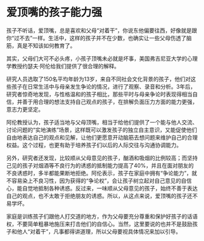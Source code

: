 # 爱顶嘴的孩子能力强

孩子不听话，爱顶嘴，总是喜欢和父母“对着干”，你说东他偏要往西，好像就是跟你“过不去”一样。生活中，这样的孩子并不在少数，也确实让一些父母伤透了脑筋，真是不知该如何教育了。

其实，父母们大可不必头疼，小孩子顶嘴未必就是坏事，美国弗吉尼亚大学的心理学教授约瑟夫·阿伦给我们提供了很合理的解释。

研究人员选取了150名平均年龄为13岁，来自不同社会文化背景的孩子，他们对这些孩子在日常生活中与母亲发生争论的情况，进行了观察、录音和分析。3年后，研究者惊奇地发现，与性格温和的孩子相比，那些平时与母亲争论时表现得相当自信，并善于用合理的想法支持自己观点的孩子，在排解负面压力方面的能力更强，意志力更坚定。

阿伦教授认为，孩子适当地与父母顶嘴，相当于给他们提供了一个能与他人交流、讨论问题的“实地演练”场景，这样既可以激发孩子的独立自主意识，又能促使他们自由地表达自己的观点和见解，让他们更愿意开动脑筋去想问题来维护自己的合理权益。这个过程，也更有助于培养孩子们以后的人际交往与沟通协调能力。

另外，研究者还发现，比较顺从父母意见的孩子，酗酒和吸烟的比例较高；而坚持己见的孩子对烟酒等不良行为的诱惑的抵制能力提高了40%，并且在面对朋友的不良诱惑时，多半都能果断地拒绝。阿伦表示，孩子在家庭中拥有“争论能力”，就不容易染上不良习性，因为获得的“争论权”，会让孩子树立起对自己意见的自信心，能自觉地抵制各种诱惑。反过来，一味顺从父母意见的孩子，始终不善于表达自己的观点，也不太敢于拒绝朋友的诱惑。所以，从这点来说，爱顶嘴的孩子还不易学坏。

家庭是训练孩子们跟他人打交道的地方，作为父母要充分尊重和保护好孩子的话语权，不要简单粗暴地施压来打击他们的自信心。当然，这里要说的也并不是鼓励孩子和他人“对着干”，凡事都得讲道理，所以父母要视具体情况来加以引导。